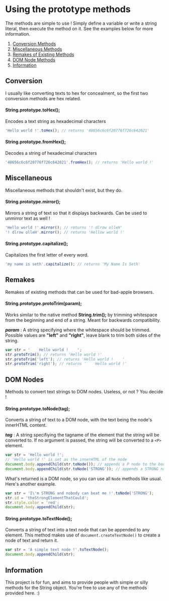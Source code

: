 # Using the prototype methods
The methods are simple to use ! Simply define a variable or write a string literal, then execute the method on it. See the examples below for more information.

1. [Conversion Methods](#conversion)
2. [Miscellaneous Methods](#miscellaneous)
3. [Remakes of Existing Methods](#remakes)
4. [DOM Node Methods](#dom-nodes)
5. [Information](#information)


## Conversion
I usually like converting texts to hex for concealment, so the first two conversion methods are hex related.


#### String.prototype.toHex();

Encodes a text string as hexadecimal characters
```javascript
'Hello world !'.toHex(); // returns '48656c6c6f20776f726c642021'
```

#### String.prototype.fromHex();

Decodes a string of hexadecimal characters
```javascript
'48656c6c6f20776f726c642021'.fromHex(); // returns 'Hello world !'
```


## Miscellaneous
Miscellaneous methods that shouldn't exist, but they do.


#### String.prototype.mirror();

Mirrors a string of text so that it displays backwards. Can be used to unmirror text as well !
```javascript
'Hello world !'.mirror(); // returns '! dlrow olleH'
'! dlrow olleH'.mirror(); // returns 'Hellow world !'
```

#### String.prototype.capitalize();

Capitalizes the first letter of every word.
```javascript
'my name is seth'.capitalize(); // returns 'My Name Is Seth'
```


## Remakes
Remakes of existing methods that can be used for bad-apple browsers.


#### String.prototype.protoTrim(param);

Works similar to the native method **String.trim();** by trimming whitespace from the beginning and end of a string. Meant for backwards compatibility.

***param*** : A string specifying where the whitespace should be trimmed. Possible values are **"left"** and **"right"**, leave blank to trim both sides of the string.

```javascript
var str = '    Hello world !    ';
str.protoTrim(); // returns 'Hello world !'
str.protoTrim('left'); // returns 'Hello world !    '
str.protoTrim('right'); // returns '    Hello world !'
```


## DOM Nodes
Methods to convert text strings to DOM nodes. Useless, or not ? You decide !

#### String.prototype.toNode(tag);

Converts a string of text to a DOM node, with the text being the node's innerHTML content.

***tag*** : A string specifiying the tagname of the element that the string will be converted to. If no argument is passed, the string will be converted to a ``<P>`` element.
```javascript
var str = 'Hello world !';
// 'Hello world !' is set as the innerHTML of the node
document.body.appendChild(str.toNode()); // appends a P node to the body
document.body.appendChild(str.toNode('STRONG')); // appends a STRONG node to the body
```

What's returned is a DOM node, so you can use all ``Node`` methods like usual. Here's another example.
```javascript
var str = 'I\'m STRONG and nobody can beat me !'.toNode('STRONG');
str.id = 'theStrongElementThatCould';
str.style.color = 'red';
document.body.appendChild(str);
```

#### String.prototype.toTextNode();

Converts a string of text into a text node that can be appended to any element. This method makes use of ``document.createTextNode()`` to create a node of text and return it.

```javascript
var str = 'A simple text node !'.toTextNode();
document.body.appendChild(str);
```


## Information
This project is for fun, and aims to provide people with simple or silly methods for the String object. You're free to use any of the methods provided here. :)
